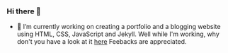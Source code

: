 ### Hi there 👋


- 🔭 I’m currently working on creating a portfolio and a blogging website using HTML, CSS, JavaScript and Jekyll. Well while I'm working, why don't you have a look at it <a href="https://aashutoshtrivedi.github.io" target="_blank">here</a>
Feebacks are appreciated. 


<!--
**AashutoshTrivedi/aashutoshtrivedi** is a ✨ _special_ ✨ repository because its `README.md` (this file) appears on your GitHub profile.

Here are some ideas to get you started:

- 🔭 I’m currently working on ...
- 🌱 I’m currently learning ...
- 👯 I’m looking to collaborate on ...
- 🤔 I’m looking for help with ...
- 💬 Ask me about ...
- 📫 How to reach me: ...
- 😄 Pronouns: ...
- ⚡ Fun fact: ...
-->
